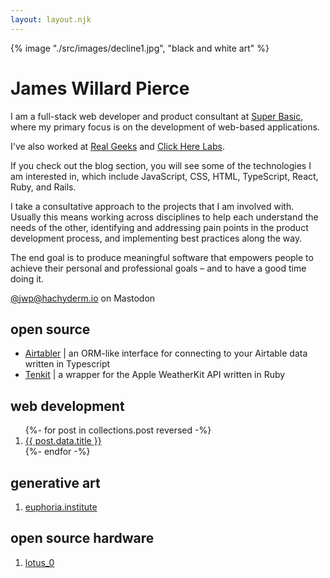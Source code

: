 ```yaml
---
layout: layout.njk
---
```


{% image "./src/images/decline1.jpg", "black and white art" %}

# James Willard Pierce

I am a full-stack web developer and product consultant at [Super Basic](https://superbasic.xyz), where my primary focus is on the development of web-based applications.

I've also worked at [Real Geeks](https://realgeeks.com) and [Click Here Labs](https://clickherelabs.com).

If you check out the blog section, you will see some of the technologies I am interested in, which include JavaScript, CSS, HTML, TypeScript, React, Ruby, and Rails.

I take a consultative approach to the projects that I am involved with. Usually this means working across disciplines to help each understand the needs of the other, identifying and addressing pain points in the product development process, and implementing best practices along the way.

The end goal is to produce meaningful software that empowers people to achieve their personal and professional goals – and to have a good time doing it.

<a rel="me" href="https://hachyderm.io/@jwp">@jwp@hachyderm.io on Mastodon</a>

## open source
<ul>
    <li><a href="https://github.com/superbasicxyz/airtabler">Airtabler</a> | an ORM-like interface for connecting to your Airtable data written in Typescript</li>
    <li><a href="https://github.com/superbasicxyz/tenkit">Tenkit</a> | a wrapper for the Apple WeatherKit API written in Ruby</li>
</ul>

## web development

<ol>
{%- for post in collections.post reversed -%}
  <li><a href="{{ post.url }}">{{ post.data.title }}</a></li>
{%- endfor -%}
</ol>

## generative art

1. [euphoria.institute](https://euphoria.institute)


## open source hardware

1. [lotus_0](/electronics/lotus_0)

